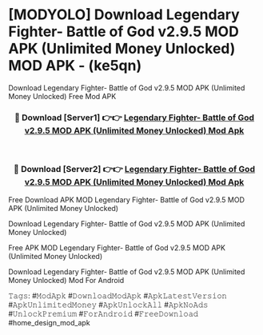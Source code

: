 # [MODYOLO] Download Legendary Fighter- Battle of God v2.9.5 MOD APK (Unlimited Money Unlocked) MOD APK - (ke5qn)
Download Legendary Fighter- Battle of God v2.9.5 MOD APK (Unlimited Money Unlocked) Free Mod APK

<div align="center">
<h3>🔴 Download [Server1] 👉👉 <a href="https://apk-comot.site?title=Legendary_Fighter-_Battle_of_God_v2.9.5_MOD_APK_(Unlimited_Money_Unlocked)">Legendary Fighter- Battle of God v2.9.5 MOD APK (Unlimited Money Unlocked) Mod Apk</a></h3><br>

<h3>🔴 Download [Server2] 👉👉 <a href="https://apk-comot.site?title=Legendary_Fighter-_Battle_of_God_v2.9.5_MOD_APK_(Unlimited_Money_Unlocked)">Legendary Fighter- Battle of God v2.9.5 MOD APK (Unlimited Money Unlocked) Mod Apk</a></h3>
</div>


Free Download APK MOD Legendary Fighter- Battle of God v2.9.5 MOD APK (Unlimited Money Unlocked)

Download Legendary Fighter- Battle of God v2.9.5 MOD APK (Unlimited Money Unlocked) 

Free APK MOD Legendary Fighter- Battle of God v2.9.5 MOD APK (Unlimited Money Unlocked) 

Download Legendary Fighter- Battle of God v2.9.5 MOD APK (Unlimited Money Unlocked) Mod For Android

𝚃𝚊𝚐𝚜: #𝙼𝚘𝚍𝙰𝚙𝚔 #𝙳𝚘𝚠𝚗𝚕𝚘𝚊𝚍𝙼𝚘𝚍𝙰𝚙𝚔 #𝙰𝚙𝚔𝙻𝚊𝚝𝚎𝚜𝚝𝚅𝚎𝚛𝚜𝚒𝚘𝚗 #𝙰𝚙𝚔𝚄𝚗𝚕𝚒𝚖𝚒𝚝𝚎𝚍𝙼𝚘𝚗𝚎𝚢 #𝙰𝚙𝚔𝚄𝚗𝚕𝚘𝚌𝚔𝙰𝚕𝚕 #𝙰𝚙𝚔𝙽𝚘𝙰𝚍𝚜 #𝚄𝚗𝚕𝚘𝚌𝚔𝙿𝚛𝚎𝚖𝚒𝚞𝚖 #𝙵𝚘𝚛𝙰𝚗𝚍𝚛𝚘𝚒𝚍 #𝙵𝚛𝚎𝚎𝙳𝚘𝚠𝚗𝚕𝚘𝚊𝚍 #home_design_mod_apk